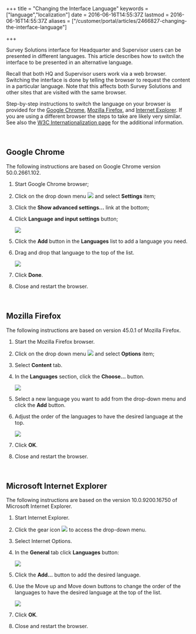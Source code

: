 +++
title = "Changing the Interface Language"
keywords = ["language","localization"]
date = 2016-06-16T14:55:37Z
lastmod = 2016-06-16T14:55:37Z
aliases = ["/customer/portal/articles/2466827-changing-the-interface-language"]

+++

Survey Solutions interface for Headquarter and Supervisor users can be
presented in different languages. This article describes how to switch
the interface to be presented in an alternative language.  
  
Recall that both HQ and Supervisor users work via a web browser.
Switching the interface is done by telling the browser to request the
content in a particular language. Note that this affects both Survey
Solutions and other sites that are visited with the same browser.  
  
Step-by-step instructions to switch the language on your browser is
provided for the [Google Chrome](#chrome), [Mozilla Firefox](#firefox),
and [Internet Explorer](#explorer). If you are using a different browser
the steps to take are likely very similar. See also the [W3C
Internationalization
page](http://www.w3.org/International/questions/qa-lang-priorities) for
the additional information.  
  
 

<span id="chrome"></span> Google Chrome
---------------------------------------

  
The following instructions are based on Google Chrome version
50.0.2661.102.

1.  Start Google Chrome browser;
2.  Click on the drop down menu ![](/images/643230.png) and select
    **Settings** item;
3.  Click the **Show advanced settings...** link at the bottom;
4.  Click **Language and input settings** button;  
      
    ![](/images/643226.png)
5.  Click the **Add** button in the **Languages** list to add a language
    you need.
6.  Drag and drop that language to the top of the list.  
      
    ![](/images/643229.png)
7.  Click **Done**.
8.  Close and restart the browser.

  
  
 

<span id="firefox"></span> Mozilla Firefox
------------------------------------------

  
The following instructions are based on version 45.0.1 of Mozilla
Firefox.

1.  Start the Mozilla Firefox browser.
2.  Click on the drop down menu ![](/images/643230.png) and select
    **Options** item;
3.  Select **Content** tab.
4.  In the **Languages** section, click the **Choose...** button.  
      
    ![](/images/643249.png)
5.  Select a new language you want to add from the drop-down menu and
    click the **Add** button.
6.  Adjust the order of the languages to have the desired language at
    the top.  
      
    ![](/images/643248.png)
7.  Click **OK**.
8.  Close and restart the browser.

  
  
 

<span id="explorer"></span> Microsoft Internet Explorer
-------------------------------------------------------

  
The following instructions are based on the version 10.0.9200.16750 of
Microsoft Internet Explorer.

1.  Start Internet Explorer.
2.  Click the gear icon ![](/images/643253.png) to access the drop-down
    menu.
3.  Select Internet Options.
4.  In the **General** tab click **Languages** button:  
      
    ![](/images/643255.png)
5.  Click the **Add...** button to add the desired language.
6.  Use the Move up and Move down buttons to change the order of the
    languages to have the desired language at the top of the list.  
      
    ![](/images/643259.png)
7.  Click **OK**.
8.  Close and restart the browser.
